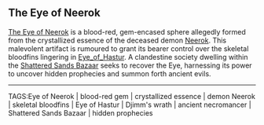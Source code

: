 ## The Eye of Neerok

[The Eye of Neerok](Eye%20of%20Neerok.md) is a blood-red, gem-encased sphere allegedly formed from the crystallized essence of the deceased demon [Neerok](../People/Neerok.md). This malevolent artifact is rumoured to grant its bearer control over the skeletal bloodfins lingering in [Eye_of_Hastur](../Places/Eye_of_Hastur.md). A clandestine society dwelling within the [Shattered Sands Bazaar](../Places/Shattered_Sands_Bazaar.md) seeks to recover the Eye, harnessing its power to uncover hidden prophecies and summon forth ancient evils.


---

TAGS:Eye of Neerok | blood-red gem | crystallized essence | demon Neerok | skeletal bloodfins | Eye of Hastur | Djimm's wrath | ancient necromancer | Shattered Sands Bazaar | hidden prophecies
